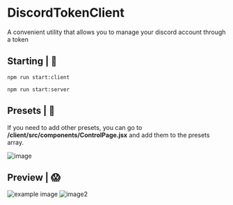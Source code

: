 DiscordTokenClient
========================
A convenient utility that allows you to manage your discord account through a token

Starting | 🍉
-------------------------
```
npm run start:client
```
```
npm run start:server
```

Presets | 🌺
-------------------------
If you need to add other presets, you can go to **/client/src/components/ControlPage.jsx** and add them to the presets array.

<img src="https://media.discordapp.net/attachments/688663384727748668/900479515552260136/Screenshot_4.png" alt="image" />

Preview | 😱
-------------------------
<img alt="example image" src="https://media.discordapp.net/attachments/688663384727748668/900478197425135656/Screenshot_2.png?width=1440&height=194"/>
<img src="https://media.discordapp.net/attachments/688663384727748668/900478199228665856/Screenshot_3.png?width=1440&height=545" alt="image2">